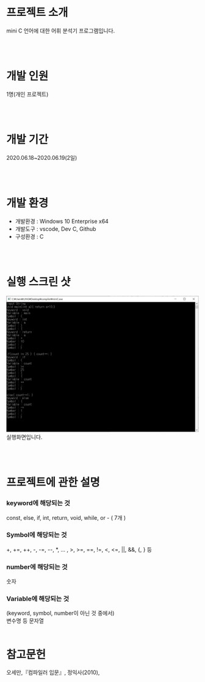 # 프로젝트 소개

mini C 언어에 대한 어휘 분석기 프로그램입니다.

<br/>
<br/>

# 개발 인원

1명(개인 프로젝트)

<br/>
<br/>

# 개발 기간

2020.06.18~2020.06.19(2일)

<br/>
<br/>

# 개발 환경

- 개발환경 : Windows 10 Enterprise x64
- 개발도구 : vscode, Dev C, Github
- 구성환경 : C

<br/>
<br/>

# 실행 스크린 샷

![](run.jpg)
실행화면입니다.

<br/>
<br/>

# 프로젝트에 관한 설명

### keyword에 해당되는 것

const, else, if, int, return, void, while, or - ( 7개 )

### Symbol에 해당되는 것

+, +=, ++, -, -=, --, \*, ... , >, >=, ==, !=, <, <=, ||, &&, {, } 등

### number에 해당되는 것

숫자

### Variable에 해당되는 것

(keyword, symbol, number이 아닌 것 중에서)<br/>
변수명 등 문자열
<br/><br/>

# 참고문헌

오세만,『컴파일러 입문』, 정익사(2010), 


